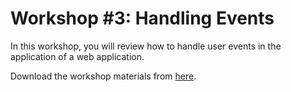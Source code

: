 # Workshop #3: Handling Events
In this workshop, you will review how to handle user events in the application of a web application.

Download the workshop materials from [here](https://github.com/josecarlosgt/nz-maori-crafts/raw/workshop-3-handling-events/nz-handicraft-workshop-3.zip).
